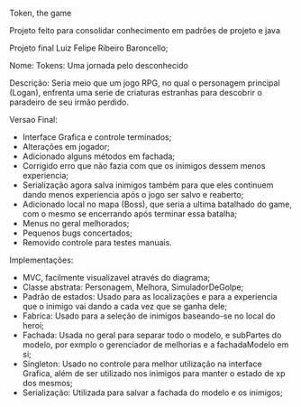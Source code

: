 Token, the game

Projeto feito para consolidar conhecimento em padrões de projeto e java

Projeto final Luiz Felipe Ribeiro Baroncello;

Nome: Tokens: Uma jornada pelo desconhecido

Descrição: Seria meio que um jogo RPG, no qual o personagem principal (Logan), enfrenta uma serie de criaturas estranhas
para descobrir o paradeiro de seu irmão perdido.


Versao Final:

- Interface Grafica e controle terminados;
- Alterações em jogador;
- Adicionado alguns métodos em fachada;
- Corrigido erro que não fazia com que os inimigos dessem menos experiencia;
- Serialização agora salva inimigos também para que eles continuem dando menos experiencia após o jogo ser salvo e reaberto;
- Adicionado local no mapa (Boss), que seria a ultima batalhado do game, com o mesmo se encerrando após terminar essa batalha;
- Menus no geral melhorados;
- Pequenos bugs concertados;
- Removido controle para testes manuais.



Implementações:
- MVC, facilmente visualizavel através do diagrama;
- Classe abstrata: Personagem, Melhora, SimuladorDeGolpe;
- Padrão de estados: Usado para as localizações e para a experiencia que o inimigo vai dando a cada vez que se ganha dele;
- Fabrica: Usado para a seleção de inimigos baseando-se no local do heroi;
- Fachada: Usada no geral para separar todo o modelo, e subPartes do modelo, por exmplo o gerenciador de melhorias e a fachadaModelo em si;
- Singleton: Usado no controle para melhor utilização na interface Grafica, além de ser utilizado nos inimigos para manter o estado de xp dos mesmos;
- Serialização: Utilizada para salvar a fachada do modelo e os inimigos;
